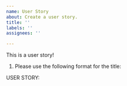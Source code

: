 ```yaml
---
name: User Story
about: Create a user story.
title: ''
labels: ''
assignees: ''

---
```


This is a user story!

1. Please use the following format for the title:

USER STORY: <Title of User Story>

2. Please fill out this description with the following:

- As a < role >, I will want to < task >.
- A list of issues.
- Any additional information you feel is necessary.
- Screenshots/gifs/videos/diagrams/other visual aids.

3. Remember to:

- Add assignees, labels and projects in the menu at the bottom or to the right of the screen.